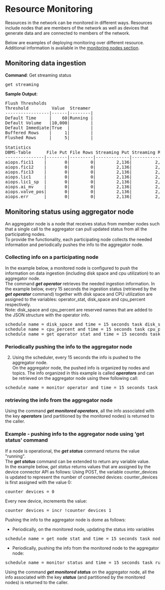 
# Resource Monitoring

Resources in the network can be monitored in different ways. Resources include nodes that are members of the network as well as devices that generate data and are connected to members of the network.  

Below are examples of deploying monitoring over different resource.  
Additional information is available in the [monitoring nodes section](https://github.com/AnyLog-co/documentation/blob/master/monitoring%20nodes.md#monitoring-nodes).


## Monitoring data ingestion

**Command**: Get streaming status 
<pre>
get streaming
</pre>

**Sample Output**: 
<pre>
Flush Thresholds
Threshold         Value  Streamer
-----------------|------|--------|
Default Time     |    60|Running |
Default Volume   |10,000|        |
Default Immediate|True  |        |
Buffered Rows    |     1|        |
Flushed Rows     |     5|        |

Statistics
DBMS-Table      File Put File Rows Streaming Put Streaming Rows Immediate Last Process
---------------|--------|---------|-------------|--------------|---------|-------------------|
aiops.fic11    |       0|        0|        2,136|         2,136|    2,122|2021-06-24 23:27:06|
aiops.fic12    |       0|        0|        2,136|         2,136|    2,122|2021-06-24 23:27:06|
aiops.fic13    |       0|        0|        2,136|         2,136|    2,122|2021-06-24 23:27:07|
aiops.lic1     |       0|        0|        2,136|         2,136|    2,122|2021-06-24 23:27:07|
aiops.lic1_sp  |       0|        0|        2,136|         2,136|    2,122|2021-06-24 23:27:07|
aiops.ai_mv    |       0|        0|        2,136|         2,136|    2,122|2021-06-24 23:27:07|
aiops.valve_pos|       0|        0|        2,136|         2,136|    2,122|2021-06-24 23:27:07|
aiops.err      |       0|        0|        2,136|         2,136|    2,122|2021-06-24 23:27:07|
</pre>

## Monitoring status using aggregator node

An aggregator node is a node that receives status from member nodes such that a single call to the aggregator can pull updated status from all the participating nodes.  
To provide the functionality, each participating node collects the needed information and periodically pushes the info to the aggregator node.

### Collecting info on a participating node 
In the example below, a monitored node is configured to push the information on data ingestion (including disk space and cpu utilization) to an aggregator node.  
The command ***get operator*** retrieves the needed ingestion information. 
In the example below, every 15 seconds the ingestion status (retrieved by the ***get operator*** command) together with disk space and CPU utilization are assigned
    to the variables: operator_stat, disk_space and cpu_percent respectively.  
    Note: disk_space and cpu_percent are reserved names that are added to the JSON structure with the operator info.
    
<pre>
schedule name = disk_space and time = 15 seconds task disk_space = get disk percentage .
schedule name = cpu_percent and time = 15 seconds task cpu_percent = get node info cpu_percent
schedule name = get_operator_stat and time = 15 seconds task operator_stat = get operator stat format = json
</pre>


### Periodically pushing the info to the aggregator node
2.  Using the scheduler, every 15 seconds the info is pushed to the aggregator node.  
On the aggregator node, the pushed info is organized by nodes and topics. The info organized in this example is called ***operators*** 
    and can be retrieved on the aggregator node using thew following call:
      
<pre>
schedule name = monitor_operator and time = 15 seconds task run client 23.239.12.151:2048 monitor operators where info = !operator_stat
</pre>
  
### retrieving the info from the aggregator node

Using the command ***get monitored operators***, all the info associated with the key ***operators*** (and partitioned by the monitored nodes) is returned to the caller.

### Example - pushing info to the aggregator node using 'get status' command

If a node is operational, the ***get status*** command returns the value "running".  
The ***get status*** command can be extended to return any variable value.  
In the example below, *get status* returns values that are assigned by the device connector API as follows:
Using POST, the variable counter_devices is updated to represent the number of connected devices:
counter_devices is first assigned with the value 0:
<pre>
counter_devices = 0
</pre>
Every new device, increments the value:
<pre>
counter_devices = incr !counter_devices 1
</pre>

Pushing the info to the aggregator node is dome as follows:
* Periodically, on the monitored node, updating the status into variables 
<pre>
schedule name = get_node_stat and time = 15 seconds task node_stat = get status include  counter_devices
</pre>
* Periodically, pushing the info from the monitored node to the aggregator node:
<pre>
schedule name = monitor_status and time = 15 seconds task run client 23.239.12.151:2048 monitor status where info = !node_stat
</pre>

Using the command ***get monitored status*** on the aggregator node, all the info associated with the key ***status*** 
(and partitioned by the monitored nodes) is returned to the caller.
